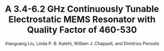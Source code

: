 ---
type: conference
title: A 3.4-6.2 GHz Continuously Tunable Electrostatic MEMS Resonator with Quality Factor of 460-530
author: Xiaoguang Liu, Linda P. B. Katehi, William J. Chappell, and Dimitrios Peroulis
journal:
volume:
number:
year: 2009
month: Jun.
doi: 10.1109/MWSYM.2009.5165905
pages:
publisher:
booktitle: IEEE MTT-s International Microwave Symposium (IMS)
note:
sort_key: 200906
---